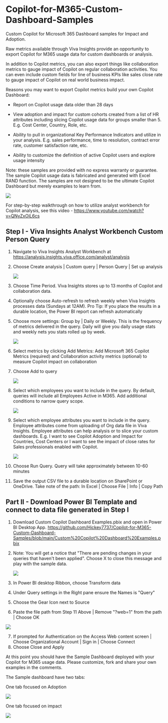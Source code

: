 # Copilot-for-M365-Custom-Dashboard-Samples
Custom Copilot for Microsoft 365 Dashboard samples for Impact and Adoption.

Raw metrics available through Viva Insights provide an opportunity to export Copilot for M365 usage data for custom dashboards or analysis.

In addition to Copilot metrics, you can also export things like collaboration metrics to gauge impact of Copilot on regular collaboration activities.  You can even include custom fields for line of business KPIs like sales close rate to gauge impact of Copilot on real world business impact.

Reasons you may want to export Copilot metrics build your own Copilot Dashboard:

* Report on Copilot usage data older than 28 days

* View adoption and impact for custom cohorts created from a list of HR attributes including slicing Copilot usage data for groups smaller than 5. E.g. Cost Center, Country, Role, etc.

* Ability to pull in organizational Key Performance Indicators and utilize in your analysis.  E.g. sales performance, time to resolution, contract error rate, customer satisfaction rate, etc.

* Ability to customize the definition of active Copilot users and explore usage intensity

Note:  these samples are provided with no express warranty or guarantee.  The sample Copilot usage data is fabricated and generated with Excel RAND function.  The samples are not designed to be the ultimate Copilot Dashboard but merely examples to learn from.

   ![](https://github.com/Hickey7737/Copilot-for-M365-Custom-Dashboard-Samples/blob/main/video.jpg)
   
For step-by-step walkthrough on how to utilize analyst workbench for Copilot analysis, see this video - https://www.youtube.com/watch?v=QNyZxOiL6cs

## Step I - Viva Insights Analyst Workbench Custom Person Query 

1. Navigate to Viva Insights Analyst Workbench at https://analysis.insights.viva.office.com/analyst/analysis
2. Choose Create analysis | Custom query | Person Query | Set up analysis

   ![](https://github.com/Hickey7737/Copilot-for-M365-Custom-Dashboard-Samples/blob/main/createanalysis.jpg)
   
3. Choose Time Period.  Viva Insights stores up to 13 months of Copilot and collaboration data.  
4. Optionally choose Auto-refresh to refresh weekly when Viva Insights processes data (Sundays at 12AM).  Pro Tip: If you place the results in a durable location, the Power BI report can refresh automatically
5. Choose more settings:  Group by | Daily or Weekly.  This is the frequency of metrics delivered in the query.  Daily will give you daily usage stats and weekly nets you stats rolled up by week.

   ![](https://github.com/Hickey7737/Copilot-for-M365-Custom-Dashboard-Samples/blob/main/queryoptions.jpg)
   
6. Select metrics by clicking Add Metrics:  Add Microsoft 365 Copilot Metrics (required) and Collaboration activity metrics (optional) to measure Copilot impact on collaboration
7. Choose Add to query

   ![](https://github.com/Hickey7737/Copilot-for-M365-Custom-Dashboard-Samples/blob/main/select%20metrics.jpg)
    
8. Select which employees you want to include in the query.  By default, queries will include all Employees Active in M365.  Add additional conditions to narrow query scope.

   ![](https://github.com/Hickey7737/Copilot-for-M365-Custom-Dashboard-Samples/blob/main/select%20emps.jpg)

9. Select which employee attributes you want to include in the query.  Employee attributes come from uploading of Org data file in Viva Insights.  Employee attributes can help analysis or to slice your custom dashboards.  E.g. I want to see Copilot Adoption and Impact for Countries, Cost Centers or I want to see the impact of close rates for Sales professionals enabled with Copilot.

   ![](https://github.com/Hickey7737/Copilot-for-M365-Custom-Dashboard-Samples/blob/main/emp%20attribs.jpg)

10. Choose Run Query.  Query will take approximately between 10-60 minutes
11. Save the output CSV file to a durable location on SharePoint or OneDrive.  Take note of the path: In Excel | Choose File | Info | Copy Path 

## Part II - Download Power BI Template and connect to data file generated in Step I

1. Download Custom Copilot Dashboard Examples.pbix and open in Power BI Desktop App.  https://github.com/Hickey7737/Copilot-for-M365-Custom-Dashboard-Samples/blob/main/Custom%20Copilot%20Dashboard%20Examples.pbix
2. Note: You will get a notice that "There are pending changes in your queries that haven't been applied".  Choose X to close this message and play with the sample data.

   ![](https://github.com/Hickey7737/Copilot-for-M365-Custom-Dashboard-Samples/blob/main/Apply%20changes.jpg)

3.	In Power BI desktop Ribbon, choose Transform data
4.	Under Query settings in the Right pane ensure the Names is "Query"
5.	Choose the Gear Icon next to Source
6.	Paste the file path from Step 11 Above | Remove "?web=1" from the path | Choose OK

   ![](https://github.com/Hickey7737/Copilot-for-M365-Custom-Dashboard-Samples/blob/main/data%20source.jpg)
   
7.	If prompted for Authentication on the Access Web content screen | Choose Organizational Account | Sign in | Choose Connect
8.	Choose Close and Apply

At this point you should have the Sample Dashboard deployed with your Copilot for M365 usage data.  Please customize, fork and share your own examples in the comments.

The Sample dashboard have two tabs:

One tab focused on Adoption

![](https://github.com/Hickey7737/Copilot-for-M365-Custom-Dashboard-Samples/blob/main/adoption.jpg)

One tab focused on impact

![](https://github.com/Hickey7737/Copilot-for-M365-Custom-Dashboard-Samples/blob/main/impact.jpg)







​
